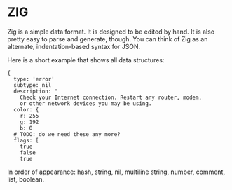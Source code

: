 # ZIG

Zig is a simple data format. It is designed to be edited by hand.
It is also pretty easy to parse and generate, though.
You can think of Zig as an alternate, indentation-based
syntax for JSON.

Here is a short example that shows all data structures:

```
{
  type: 'error'
  subtype: nil
  description: "
    Check your Internet connection. Restart any router, modem,
    or other network devices you may be using.
  color: {
    r: 255
    g: 192
    b: 0
  # TODO: do we need these any more?
  flags: [
    true
    false
    true
```

In order of appearance: hash, string, nil, multiline string, number,
comment, list, boolean.
